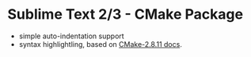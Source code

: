 # Sublime Text 2/3 - CMake Package #

- simple auto-indentation support
- syntax highlightling, based on [CMake-2.8.11 docs](http://www.cmake.org/cmake/help/v2.8.11/cmake.html).


